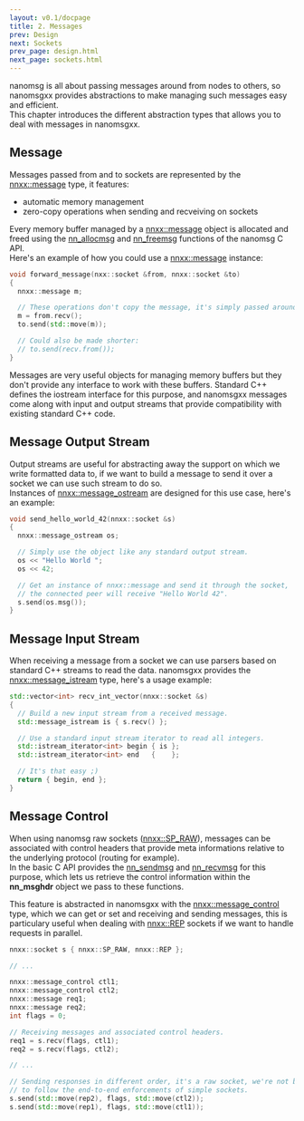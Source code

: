 ```yaml
---
layout: v0.1/docpage
title: 2. Messages
prev: Design
next: Sockets
prev_page: design.html
next_page: sockets.html
---
```


nanomsg is all about passing messages around from nodes to others, so nanomsgxx
provides abstractions to make managing such messages easy and efficient.  
This chapter introduces the different abstraction types that allows you to deal
with messages in nanomsgxx.

Message
-------

Messages passed from and to sockets are represented by the [nnxx::message](api/nnxx/message.html)
type, it features:

- automatic memory management
- zero-copy operations when sending and recveiving on sockets

Every memory buffer managed by a [nnxx::message](api/nnxx/message.html) object is allocated and freed
using the [nn_allocmsg](http://nanomsg.org/v0.3/nn_allocmsg.3.html) and
[nn_freemsg](http://nanomsg.org/v0.3/nn_freemsg.3.html) functions of the nanomsg
C API.  
Here's an example of how you could use a [nnxx::message](api/nnxx/message.html) instance:

```c++
void forward_message(nxx::socket &from, nnxx::socket &to)
{
  nnxx::message m;

  // These operations don't copy the message, it's simply passed around.
  m = from.recv();
  to.send(std::move(m));

  // Could also be made shorter:
  // to.send(recv.from());
}
```

Messages are very useful objects for managing memory buffers but they don't
provide any interface to work with these buffers. Standard C++ defines the
iostream interface for this purpose, and nanomsgxx messages come along with
input and output streams that provide compatibility with existing standard
C++ code.

Message Output Stream
---------------------

Output streams are useful for abstracting away the support on which we write
formatted data to, if we want to build a message to send it over a socket we
can use such stream to do so.  
Instances of [nnxx::message_ostream](api/nnxx/message_ostream.html) are designed for this use case, here's
an example:

```c++
void send_hello_world_42(nnxx::socket &s)
{
  nnxx::message_ostream os;

  // Simply use the object like any standard output stream.
  os << "Hello World ";
  os << 42;

  // Get an instance of nnxx::message and send it through the socket,
  // the connected peer will receive "Hello World 42".
  s.send(os.msg());
}
```

Message Input Stream
--------------------

When receiving a message from a socket we can use parsers based on standard C++
streams to read the data. nanomsgxx provides the [nnxx::message_istream](api/nnxx/message_istream.html) type,
here's a usage example:

```c++
std::vector<int> recv_int_vector(nnxx::socket &s)
{
  // Build a new input stream from a received message.
  std::message_istream is { s.recv() };

  // Use a standard input stream iterator to read all integers.
  std::istream_iterator<int> begin { is };
  std::istream_iterator<int> end   {    };

  // It's that easy ;)
  return { begin, end };
}
```

Message Control
---------------

When using nanomsg raw sockets ([nnxx::SP&#95;RAW](api/nnxx/namespace.thml#SP_RAW)), messages can be associated
with control headers that provide meta informations relative to the underlying
protocol (routing for example).  
In the basic C API provides the [nn_sendmsg](http://nanomsg.org/v0.3/nn_sendmsg.3.html)
and [nn_recvmsg](http://nanomsg.org/v0.3/nn_recvmsg.3.html) for this purpose,
which lets us retrieve the control information within the **nn_msghdr** object
we pass to these functions.

This feature is abstracted in nanomsgxx with the [nnxx::message_control](api/nnxx/message_control.html) type,
which we can get or set and receiving and sending messages, this is particulary
useful when dealing with [nnxx::REP](api/nnxx/namespace.html#REP) sockets if we want to handle requests in
parallel.

```c++
nnxx::socket s { nnxx::SP_RAW, nnxx::REP };

// ...

nnxx::message_control ctl1;
nnxx::message_control ctl2;
nnxx::message req1;
nnxx::message req2;
int flags = 0;

// Receiving messages and associated control headers.
req1 = s.recv(flags, ctl1);
req2 = s.recv(flags, ctl2);

// ...

// Sending responses in different order, it's a raw socket, we're not bound
// to follow the end-to-end enforcements of simple sockets.
s.send(std::move(rep2), flags, std::move(ctl2));
s.send(std::move(rep1), flags, std::move(ctl1));
```
